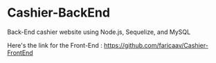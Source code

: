 # Cashier-BackEnd
Back-End cashier website using Node.js, Sequelize, and MySQL
<br/>

Here's the link for the Front-End : 
https://github.com/faricaav/Cashier-FrontEnd
